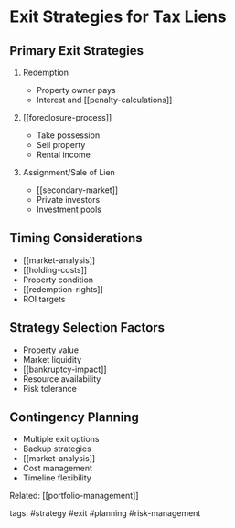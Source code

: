 # Exit Strategies for Tax Liens

## Primary Exit Strategies
1. Redemption
   - Property owner pays
   - Interest and [[penalty-calculations]]
   
2. [[foreclosure-process]]
   - Take possession
   - Sell property
   - Rental income

3. Assignment/Sale of Lien
   - [[secondary-market]]
   - Private investors
   - Investment pools

## Timing Considerations
- [[market-analysis]]
- [[holding-costs]]
- Property condition
- [[redemption-rights]]
- ROI targets

## Strategy Selection Factors
- Property value
- Market liquidity
- [[bankruptcy-impact]]
- Resource availability
- Risk tolerance

## Contingency Planning
- Multiple exit options
- Backup strategies
- [[market-analysis]]
- Cost management
- Timeline flexibility

Related: [[portfolio-management]]

tags: #strategy #exit #planning #risk-management 